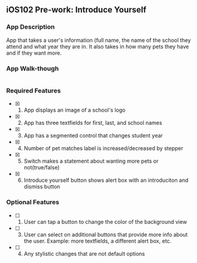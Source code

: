 ## iOS102 Pre-work: Introduce Yourself

### App Description

App that takes a user's information (full name, the name of the school they attend and what year they are in. It also takes in how many pets they have and if they want more. 

### App Walk-though 

<div>
  <a href="https://www.loom.com/share/6157a55be5ad4d72a78cfb2a8b3a50ab?sid=b02a4edf-632c-4188-bafd-b13f05f32f31">
    <img style="max-width:300px;
      src="https://www.loom.com/share/6157a55be5ad4d72a78cfb2a8b3a50ab?sid=b02a4edf-632c-4188-bafd-b13f05f32f31.gif">
  </a>
</div>
    
<!-- <img src="YOUR_GIF_URL_HERE" width=200><br> OR <img src="YOUR_GIF_PATH" width=200><br> -->


### Required Features

- [x] 1. App displays an image of a school's logo
- [x] 2. App has three textfields for first, last, and school names
- [x] 3. App has a segmented control that changes student year
- [x] 4. Number of pet matches label is increased/decreased by stepper
- [x] 5. Switch makes a statement about wanting more pets or not(true/false) 
- [x] 6. Introduce yourself button shows alert box with an introduciton and dismiss button

### Optional Features

- [ ] 1. User can tap a button to change the color of the background view
- [ ] 3. User can select on additional buttons that provide more info about the user. Example: more textfields, a different alert box, etc.
- [ ] 4. Any stylistic changes that are not default options

